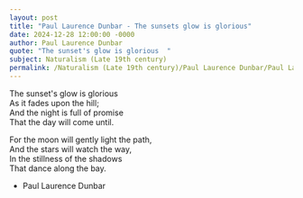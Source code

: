 ```yaml
---
layout: post
title: "Paul Laurence Dunbar - The sunsets glow is glorious"
date: 2024-12-28 12:00:00 -0000
author: Paul Laurence Dunbar
quote: "The sunset's glow is glorious  "
subject: Naturalism (Late 19th century)
permalink: /Naturalism (Late 19th century)/Paul Laurence Dunbar/Paul Laurence Dunbar - The sunsets glow is glorious
---
```


The sunset's glow is glorious  
As it fades upon the hill;  
And the night is full of promise  
That the day will come until.

For the moon will gently light the path,  
And the stars will watch the way,  
In the stillness of the shadows  
That dance along the bay.

- Paul Laurence Dunbar
